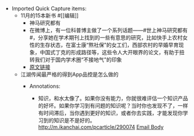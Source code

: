 - Imported Quick Capture items:
    - 11月的15本新书 #[[编辑]]
        - 神马研究都有
        - 在微博上，有一位科普博主做了一个系列话题——#世上神马研究都有#，分享她在学术期刊上找到的一些有意思的研究，比如快手上农村女性的生存状态，在富士康“熬社保”的女工们，西部农村的早婚早育现象，中国式丁克的形成路径等，这些令人大开眼界的论文，有助于扭转我们对于国内学术圈“不接地气”的印象
        - [原文链接](https://mp.weixin.qq.com/s/qAr56JncnnYL9L09AznrdQ)
    - 江湖传闻最严格的得到App品控是怎么做的
        - Annotations:
          
          * 知识，和水太像了。如果你没有能力，你就很难评估一个知识产品的好坏。如果你学习到有问题的知识呢？当时你也发现不了，一样有时间滞后，当你遇到更好的知识，或者你去实践，才能发现你学习到的知识是不是好的。
          http://m.ikanchai.com/pcarticle/290074 [Email Body](https://files.todoist.com/A3OJjRFShWtPm-Kio3Ymr3VSph7YMCVT7bolZEsVpqJQ5navqN7CfmxeIifzLhPV/by/21878347/as/file.html)
